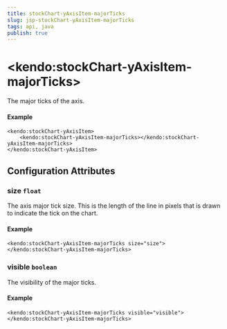 ```yaml
---
title: stockChart-yAxisItem-majorTicks
slug: jsp-stockChart-yAxisItem-majorTicks
tags: api, java
publish: true
---
```


# \<kendo:stockChart-yAxisItem-majorTicks\>

The major ticks of the axis.

#### Example
    <kendo:stockChart-yAxisItem>
        <kendo:stockChart-yAxisItem-majorTicks></kendo:stockChart-yAxisItem-majorTicks>
    </kendo:stockChart-yAxisItem>

## Configuration Attributes

### size `float`

The axis major tick size. This is the length of the line in pixels that is drawn to indicate the tick on the chart.

#### Example
    <kendo:stockChart-yAxisItem-majorTicks size="size">
    </kendo:stockChart-yAxisItem-majorTicks>

### visible `boolean`

The visibility of the major ticks.

#### Example
    <kendo:stockChart-yAxisItem-majorTicks visible="visible">
    </kendo:stockChart-yAxisItem-majorTicks>

